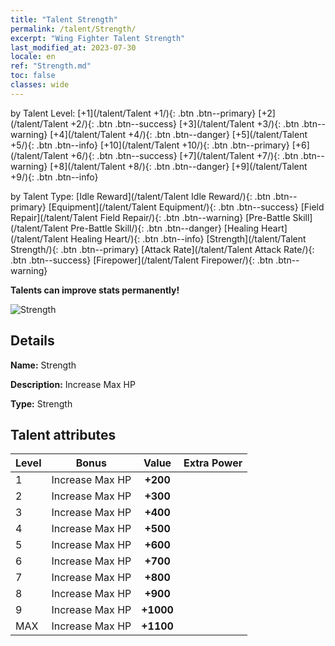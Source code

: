 ```yaml
---
title: "Talent Strength"
permalink: /talent/Strength/
excerpt: "Wing Fighter Talent Strength"
last_modified_at: 2023-07-30
locale: en
ref: "Strength.md"
toc: false
classes: wide
---
```




  by Talent Level:  [+1](/talent/Talent +1/){: .btn .btn--primary}   [+2](/talent/Talent +2/){: .btn .btn--success}   [+3](/talent/Talent +3/){: .btn .btn--warning}   [+4](/talent/Talent +4/){: .btn .btn--danger}   [+5](/talent/Talent +5/){: .btn .btn--info}   [+10](/talent/Talent +10/){: .btn .btn--primary}   [+6](/talent/Talent +6/){: .btn .btn--success}   [+7](/talent/Talent +7/){: .btn .btn--warning}   [+8](/talent/Talent +8/){: .btn .btn--danger}   [+9](/talent/Talent +9/){: .btn .btn--info} 

  by Talent Type:  [Idle Reward](/talent/Talent Idle Reward/){: .btn .btn--primary}   [Equipment](/talent/Talent Equipment/){: .btn .btn--success}   [Field Repair](/talent/Talent Field Repair/){: .btn .btn--warning}   [Pre-Battle Skill](/talent/Talent Pre-Battle Skill/){: .btn .btn--danger}   [Healing Heart](/talent/Talent Healing Heart/){: .btn .btn--info}   [Strength](/talent/Talent Strength/){: .btn .btn--primary}   [Attack Rate](/talent/Talent Attack Rate/){: .btn .btn--success}   [Firepower](/talent/Talent Firepower/){: .btn .btn--warning} 

  **Talents can improve stats permanently!**

 ![Strength](/images/talent/Talent_1.png)

## Details

 **Name:** Strength 

 **Description:** Increase Max HP 

 **Type:** Strength 

## Talent attributes

  |  Level |     Bonus     |   Value   | Extra Power |
  |:-------|:-------------:|:---------:|:---------|
  | 1  | Increase Max HP  | **+200**  |  |
  | 2  | Increase Max HP  | **+300**  |  |
  | 3  | Increase Max HP  | **+400**  |  |
  | 4  | Increase Max HP  | **+500**  |  |
  | 5  | Increase Max HP  | **+600**  |  |
  | 6  | Increase Max HP  | **+700**  |  |
  | 7  | Increase Max HP  | **+800**  |  |
  | 8  | Increase Max HP  | **+900**  |  |
  | 9  | Increase Max HP  | **+1000**  |  |
  | MAX  | Increase Max HP  | **+1100**  |  |

